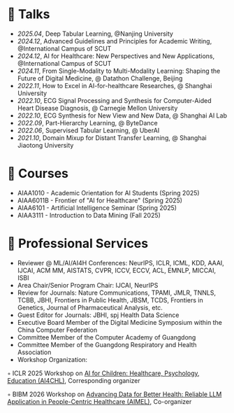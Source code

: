 # 💬 Talks
- *2025.04*, Deep Tabular Learning, @Nanjing University
- *2024.12*, Advanced Guidelines and Principles for Academic Writing, @International Campus of SCUT
- *2024.12*, AI for Healthcare: New Perspectives and New Applications, @International Campus of SCUT
- *2024.11*, From Single-Modality to Multi-Modality Learning: Shaping the Future of Digital Medicine, @ Datathon Challenge, Beijing
- *2022.11*, How to Excel in AI-for-healthcare Researches, @ Shanghai University
- *2022.10*, ECG Signal Processing and Synthesis for Computer-Aided Heart Disease Diagnosis, @ Carnegie Mellon University
- *2022.10*, ECG Synthesis for New View and New Data, @ Shanghai AI Lab 
- *2022.09*, Part-Hierarchy Learning, @ ByteDance
- *2022.06*, Supervised Tabular Learning, @ UberAI
- *2021.10*, Domain Mixup for Distant Transfer Learning, @ Shanghai Jiaotong University

<!--
# 🏫 Teaching
- *Fall 2023*, Frontiers of Medical Artificial Intelligence (lecture slice preparation, teaching assistant)
-->

# 🏫 Courses
- AIAA1010 - Academic Orientation for Al Students (Spring 2025)
- AIAA6011B - Frontier of "AI for Healthcare" (Spring 2025)
- AIAA6101 - Artificial Intelligence Seminar (Spring 2025)
- AIAA3111 - Introduction to Data Mining (Fall 2025)
  
# 🔎  Professional Services
- Reviewer @ ML/AI/AI4H Conferences: NeurIPS, ICLR, ICML, KDD, AAAI, IJCAI, ACM MM, AISTATS, CVPR, ICCV, ECCV, ACL, EMNLP, MICCAI, ISBI
- Area Chair/Senior Program Chair: IJCAI, NeurIPS
- Review for Journals: Nature Communications, TPAMI, JMLR, TNNLS, TCBB, JBHI, Frontiers in Public Health, JBSM, TCDS, Frontiers in Genetics, Journal of Pharmaceutical Analysis, etc.
- Guest Editor for Journals: JBHI, spj Health Data Science
- Executive Board Member of the Digital Medicine Symposium within the China Computer Federation
- Committee Member of the Computer Academy of Guangdong
- Committee Member of the Guangdong Respiratory and Health Association
- Workshop Organization:
  
◦ ICLR 2025 Workshop on [AI for Children: Healthcare, Psychology, Education (AI4CHL)](https://pediamedai.com/ai4chl/), Corresponding organizer

◦ BIBM 2026 Workshop on [Advancing Data for Better Health: Reliable LLM Application in People-Centric Healthcare (AIMEL)](https://www.aimel.ai/bibm2025workshop/), Co-organizer
